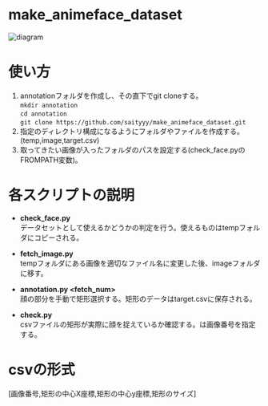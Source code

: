 # make_animeface_dataset

![diagram](https://user-images.githubusercontent.com/62131533/125000595-af3cb780-e08b-11eb-889a-971528b67dac.png)

# 使い方
1. annotationフォルダを作成し、その直下でgit cloneする。  
`mkdir annotation`  
`cd annotation`  
`git clone https://github.com/saityyy/make_animeface_dataset.git`  
2. 指定のディレクトリ構成になるようにフォルダやファイルを作成する。(temp,image,target.csv)  
3. 取ってきたい画像が入ったフォルダのパスを設定する(check_face.pyのFROMPATH変数)。  
  
  
# 各スクリプトの説明  
- **check_face.py**  
データセットとして使えるかどうかの判定を行う。使えるものはtempフォルダにコピーされる。  

- **fetch_image.py**  
tempフォルダにある画像を適切なファイル名に変更した後、imageフォルダに移す。  

- **annotation.py <fetch_num>**  
顔の部分を手動で矩形選択する。矩形のデータはtarget.csvに保存される。  

- **check.py <number>**  
csvファイルの矩形が実際に顔を捉えているか確認する。<number>は画像番号を指定する。  
  
# csvの形式  
  [画像番号,矩形の中心X座標,矩形の中心y座標,矩形のサイズ]
  

